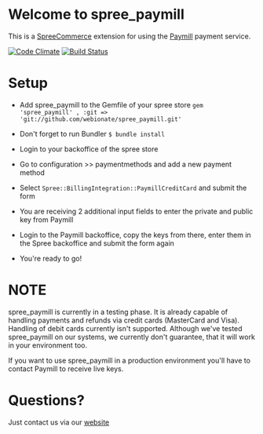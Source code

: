 Welcome to spree_paymill
========================

This is a [SpreeCommerce](http://www.spreecommerce.com) extension for using the [Paymill](http://www.paymill.com) payment service.

[![Code Climate](https://codeclimate.com/github/webionate/spree_paymill.png)](https://codeclimate.com/github/webionate/spree_paymill)
[![Build Status](https://travis-ci.org/webionate/spree_paymill.png?branch=master)](https://travis-ci.org/webionate/spree_paymill)

Setup
=====
* Add spree_paymill to the Gemfile of your spree store
    `gem 'spree_paymill' , :git => 'git://github.com/webionate/spree_paymill.git'`

* Don't forget to run Bundler
    `$ bundle install`

* Login to your backoffice of the spree store

* Go to configuration >> paymentmethods and add a new payment method

* Select `Spree::BillingIntegration::PaymillCreditCard` and submit the form

* You are receiving 2 additional input fields to enter the private and public key from Paymill

* Login to the Paymill backoffice, copy the keys from there, enter them in the Spree backoffice and submit the form again

* You're ready to go!

NOTE
====
spree_paymill is currently in a testing phase. It is already capable of handling payments and refunds via credit cards (MasterCard and Visa). Handling of debit cards currently isn't supported. Although we've tested spree_paymill on our systems, we currently don't guarantee, that it will work in your environment too.

If you want to use spree_paymill in a production environment you'll have to contact Paymill to receive live keys.

Questions?
==========
Just contact us via our [website](http://www.webionate.de)
